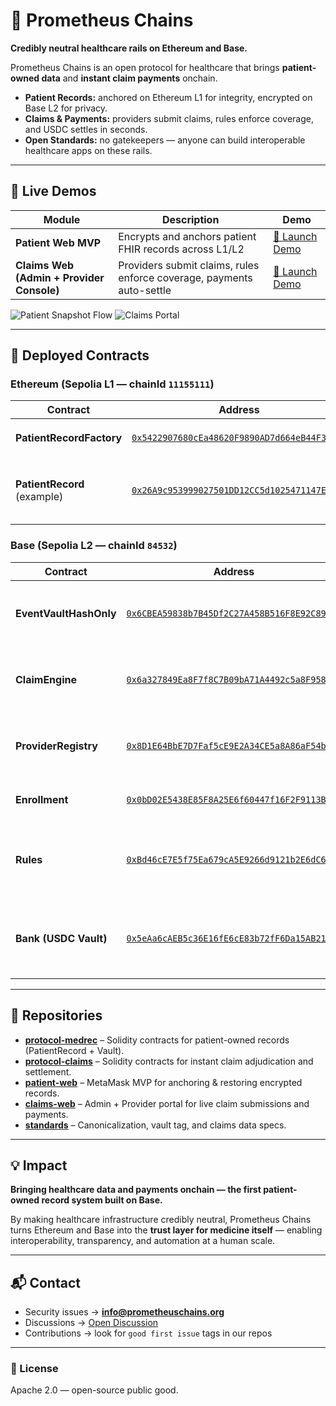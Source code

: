 # 🧬 Prometheus Chains

**Credibly neutral healthcare rails on Ethereum and Base.**

Prometheus Chains is an open protocol for healthcare that brings **patient-owned data** and **instant claim payments** onchain.  
- **Patient Records:** anchored on Ethereum L1 for integrity, encrypted on Base L2 for privacy.  
- **Claims & Payments:** providers submit claims, rules enforce coverage, and USDC settles in seconds.  
- **Open Standards:** no gatekeepers — anyone can build interoperable healthcare apps on these rails.

---

## 🧪 Live Demos

| Module | Description | Demo |
|---------|--------------|------|
| **Patient Web MVP** | Encrypts and anchors patient FHIR records across L1/L2 | [🔗 Launch Demo](https://patient-web-seven.vercel.app) |
| **Claims Web (Admin + Provider Console)** | Providers submit claims, rules enforce coverage, payments auto-settle | [🔗 Launch Demo](https://claims-web-q3ls.vercel.app) |

![Patient Snapshot Flow](https://raw.githubusercontent.com/Prometheus-chains/.github/main/media/patient-demo.gif)
![Claims Portal](https://raw.githubusercontent.com/Prometheus-chains/.github/main/media/claims-portal.gif)

---

## 🔗 Deployed Contracts

### Ethereum (Sepolia L1 — chainId `11155111`)
| Contract | Address | Description |
|-----------|----------|--------------|
| **PatientRecordFactory** | [`0x5422907680cEa48620F9890AD7d664eB44F355a1`](https://sepolia.etherscan.io/address/0x5422907680cEa48620F9890AD7d664eB44F355a1) | Deploys one `PatientRecord` per wallet |
| **PatientRecord** (example) | [`0x26A9c953999027501DD12CC5d1025471147E4cc9`](https://sepolia.etherscan.io/address/0x26A9c953999027501DD12CC5d1025471147E4cc9) | Anchors ordered hashes of canonical FHIR records |

### Base (Sepolia L2 — chainId `84532`)
| Contract | Address | Description |
|-----------|----------|--------------|
| **EventVaultHashOnly** | [`0x6CBEA59838b7B45Df2C27A458B516F8E92C89Fc8`](https://sepolia.basescan.org/address/0x6CBEA59838b7B45Df2C27A458B516F8E92C89Fc8) | Stores encrypted patient data by content hash |
| **ClaimEngine** | [`0x6a327849Ea8F7f8C7B09bA71A4492c5a8F9581D4`](https://sepolia.basescan.org/address/0x6a327849Ea8F7f8C7B09bA71A4492c5a8F9581D4) | Validates provider claims and pays via Bank |
| **ProviderRegistry** | [`0x8D1E64BbE7D7Faf5cE9E2A34CE5a8A86aF54b0d5`](https://sepolia.basescan.org/address/0x8D1E64BbE7D7Faf5cE9E2A34CE5a8A86aF54b0d5) | Whitelist of providers and active-year windows |
| **Enrollment** | [`0x0bD02E5438E85F8A25E6f60447f16F2F9113Bb41`](https://sepolia.basescan.org/address/0x0bD02E5438E85F8A25E6f60447f16F2F9113Bb41) | Patient coverage registry |
| **Rules** | [`0xBd46cE7E5f75Ea679cA5E9266d9121b2E6dC67C2`](https://sepolia.basescan.org/address/0xBd46cE7E5f75Ea679cA5E9266d9121b2E6dC67C2) | Price & per-year rules for codes (telehealth, annual) |
| **Bank (USDC Vault)** | [`0x5eAa6cAEB5c36E16fE6cE83b72fF6Da15AB21F88`](https://sepolia.basescan.org/address/0x5eAa6cAEB5c36E16fE6cE83b72fF6Da15AB21F88) | Holds USDC and executes instant claim payouts |

---

## 🧱 Repositories

- [**protocol-medrec**](https://github.com/Prometheus-chains/protocol-medrec) – Solidity contracts for patient-owned records (PatientRecord + Vault).  
- [**protocol-claims**](https://github.com/Prometheus-chains/protocol-claims) – Solidity contracts for instant claim adjudication and settlement.  
- [**patient-web**](https://github.com/Prometheus-chains/patient-web) – MetaMask MVP for anchoring & restoring encrypted records.  
- [**claims-web**](https://github.com/Prometheus-chains/claims-web) – Admin + Provider portal for live claim submissions and payments.  
- [**standards**](https://github.com/Prometheus-chains/standards) – Canonicalization, vault tag, and claims data specs.

---

## 💡 Impact

**Bringing healthcare data and payments onchain — the first patient-owned record system built on Base.**

By making healthcare infrastructure credibly neutral, Prometheus Chains turns Ethereum and Base into the **trust layer for medicine itself** — enabling interoperability, transparency, and automation at a human scale.

---

## 📬 Contact

- Security issues → **info@prometheuschains.org**  
- Discussions → [Open Discussion](https://github.com/orgs/Prometheus-chains/discussions)  
- Contributions → look for `good first issue` tags in our repos  

---

### 🧩 License

Apache 2.0 — open-source public good.
